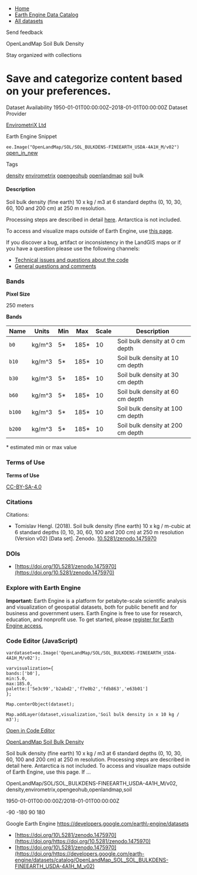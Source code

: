 



* [Home](https://developers.google.com/)
* [Earth Engine Data Catalog](https://developers.google.com/earth-engine/datasets)
* [All datasets](https://developers.google.com/earth-engine/datasets/catalog)





 
 
 Send feedback
 
 

OpenLandMap Soil Bulk Density


 
 Stay organized with collections
 

 
 Save and categorize content based on your preferences.
===============================================================================================================================








Dataset Availability
1950\-01\-01T00:00:00Z–2018\-01\-01T00:00:00Z
Dataset Provider


[EnvirometriX Ltd](https://doi.org/10.5281/zenodo.1475970)



Earth Engine Snippet


`ee.Image("OpenLandMap/SOL/SOL_BULKDENS-FINEEARTH_USDA-4A1H_M/v02")` 
[open\_in\_new](https://code.earthengine.google.com/?scriptPath=Examples:Datasets/OpenLandMap/OpenLandMap_SOL_SOL_BULKDENS-FINEEARTH_USDA-4A1H_M_v02)





Tags


[density](/earth-engine/datasets/tags/density)
[envirometrix](/earth-engine/datasets/tags/envirometrix)
[opengeohub](/earth-engine/datasets/tags/opengeohub)
[openlandmap](/earth-engine/datasets/tags/openlandmap)
[soil](/earth-engine/datasets/tags/soil)
bulk








#### Description



Soil bulk density (fine earth) 10 x kg / m3 at 6 standard
depths (0, 10, 30, 60, 100 and 200 cm) at 250 m resolution.


Processing steps are described in detail [here](https://gitlab.com/openlandmap/global-layers/LandGISmaps/tree/master/soil).
Antarctica is not included.


To access and visualize maps outside of Earth Engine, use [this page](https://opengeohub.org/about-openlandmap).


If you discover a bug, artifact or inconsistency in the LandGIS maps
or if you have a question please use the following channels:


* [Technical issues and questions about the code](https://gitlab.com/openlandmap/global-layers/issues)
* [General questions and comments](https://disqus.com/home/forums/landgis/)





### Bands



**Pixel Size**
  
250 meters



**Bands**




| Name | Units | Min | Max | Scale | Description |
| --- | --- | --- | --- | --- | --- |
| `b0` | kg/m^3 | 5\* | 185\* | 10 | Soil bulk density at 0 cm depth |
| `b10` | kg/m^3 | 5\* | 185\* | 10 | Soil bulk density at 10 cm depth |
| `b30` | kg/m^3 | 5\* | 185\* | 10 | Soil bulk density at 30 cm depth |
| `b60` | kg/m^3 | 5\* | 185\* | 10 | Soil bulk density at 60 cm depth |
| `b100` | kg/m^3 | 5\* | 185\* | 10 | Soil bulk density at 100 cm depth |
| `b200` | kg/m^3 | 5\* | 185\* | 10 | Soil bulk density at 200 cm depth |


 \* estimated min or max value


### Terms of Use


**Terms of Use**


[CC\-BY\-SA\-4\.0](https://spdx.org/licenses/CC-BY-SA-4.0.html)




### Citations



Citations:
* Tomislav Hengl. (2018\). Soil bulk density (fine earth) 10 x kg / m\-cubic at 6 standard depths (0, 10, 30, 60, 100 and 200 cm) at 250 m resolution (Version v02\) \[Data set]. Zenodo.
[10\.5281/zenodo.1475970](https://doi.org/10.5281/zenodo.1475970)





### DOIs


* [https://doi.org/10\.5281/zenodo.1475970](https://doi.org/10.5281/zenodo.1475970)




### Explore with Earth Engine


**Important:** 
 Earth Engine is a platform for petabyte\-scale scientific analysis and visualization of
 geospatial datasets, both for public benefit and for business and government users.
 Earth Engine is free to use for research, education, and nonprofit use. To get started, please
 [register for Earth Engine access.](https://console.cloud.google.com/earth-engine)



### Code Editor (JavaScript)



```
vardataset=ee.Image('OpenLandMap/SOL/SOL_BULKDENS-FINEEARTH_USDA-4A1H_M/v02');

varvisualization={
bands:['b0'],
min:5.0,
max:185.0,
palette:['5e3c99','b2abd2','f7e0b2','fdb863','e63b01']
};

Map.centerObject(dataset);

Map.addLayer(dataset,visualization,'Soil bulk density in x 10 kg / m3');
```



[Open in Code Editor](https://code.earthengine.google.com/?scriptPath=Examples:Datasets/OpenLandMap/OpenLandMap_SOL_SOL_BULKDENS-FINEEARTH_USDA-4A1H_M_v02)


[OpenLandMap Soil Bulk Density](/earth-engine/datasets/catalog/OpenLandMap_SOL_SOL_BULKDENS-FINEEARTH_USDA-4A1H_M_v02)

Soil bulk density (fine earth) 10 x kg / m3 at 6 standard depths (0, 10, 30, 60, 100 and 200 cm) at 250 m resolution. Processing steps are described in detail here. Antarctica is not included. To access and visualize maps outside of Earth Engine, use this page. If …

 OpenLandMap/SOL/SOL\_BULKDENS\-FINEEARTH\_USDA\-4A1H\_M/v02,
 density,envirometrix,opengeohub,openlandmap,soil

1950\-01\-01T00:00:00Z/2018\-01\-01T00:00:00Z



 \-90 \-180 90 180
 



Google Earth Engine
https://developers.google.com/earth\-engine/datasets

* [https://doi.org/10\.5281/zenodo.1475970](https://doi.org/https://doi.org/10.5281/zenodo.1475970)
* [https://doi.org/10\.5281/zenodo.1475970](https://doi.org/https://developers.google.com/earth-engine/datasets/catalog/OpenLandMap_SOL_SOL_BULKDENS-FINEEARTH_USDA-4A1H_M_v02)










